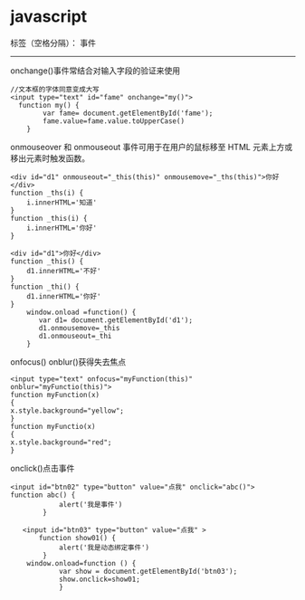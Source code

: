 ﻿# javascript

标签（空格分隔）： 事件

---

onchange()事件常结合对输入字段的验证来使用
```
//文本框的字体同意变成大写
<input type="text" id="fame" onchange="my()">
  function my() {
        var fame= document.getElementById('fame');
        fame.value=fame.value.toUpperCase()
    }
```
onmouseover 和 onmouseout 事件可用于在用户的鼠标移至 HTML 元素上方或移出元素时触发函数。
```
<div id="d1" onmouseout="_this(this)" onmousemove="_ths(this)">你好</div>
function _ths(i) {
    i.innerHTML='知道'
}
function _this(i) {
    i.innerHTML='你好'
}
```
```
<div id="d1">你好</div>
function _this() {
    d1.innerHTML='不好'
}
function _thi() {
    d1.innerHTML='你好'
}
    window.onload =function() {
       var d1= document.getElementById('d1');
       d1.onmousemove=_this
       d1.onmouseout=_thi
    }
```
onfocus() onblur()获得失去焦点
```
<input type="text" onfocus="myFunction(this)" onblur="myFunctio(this)">
function myFunction(x)
{
x.style.background="yellow";
}
function myFunctio(x)
{
x.style.background="red";
}
```
onclick()点击事件
```
<input id="btn02" type="button" value="点我" onclick="abc()">
function abc() {
            alert('我是事件')
        }
```
```
   <input id="btn03" type="button" value="点我" >
       function show01() {
            alert('我是动态绑定事件')
        }
    window.onload=function () {
            var show = document.getElementById('btn03');
            show.onclick=show01;
            }
```





